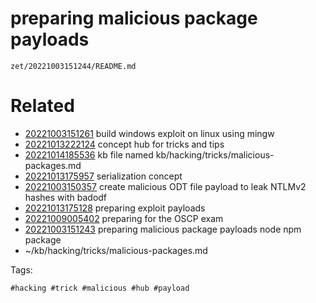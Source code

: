 # preparing malicious package payloads

` zet/20221003151244/README.md `

# Related

- [20221003151261](/zet/20221003151261/README.md) build windows exploit on linux using mingw
- [20221013222124](/zet/20221013222124/README.md) concept hub for tricks and tips
- [20221014185536](/zet/20221014185536/README.md) kb file named kb/hacking/tricks/malicious-packages.md
- [20221013175957](/zet/20221013175957/README.md) serialization concept
- [20221003150357](/zet/20221003150357/README.md) create malicious ODT file payload to leak NTLMv2 hashes with badodf
- [20221013175128](/zet/20221013175128/README.md) preparing exploit payloads
- [20221009005402](/zet/20221009005402/README.md) preparing for the OSCP exam
- [20221003151243](/zet/20221003151243/README.md) preparing malicious package payloads node npm package
- ~/kb/hacking/tricks/malicious-packages.md

Tags:

    #hacking #trick #malicious #hub #payload
